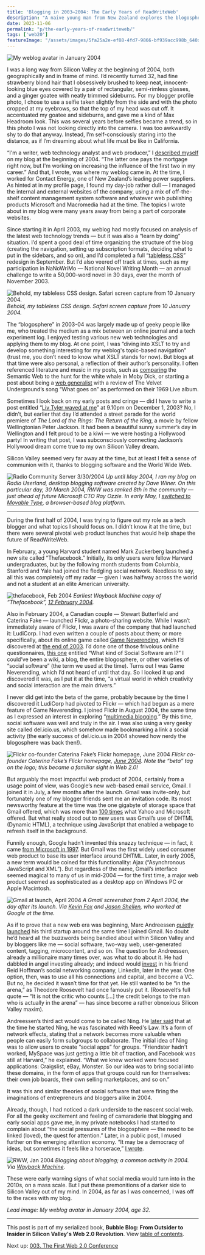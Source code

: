 ```yaml
---
title: 'Blogging in 2003–2004: The Early Years of ReadWriteWeb'
description: "A naive young man from New Zealand explores the blogosphere with a weblog called 'Read/Write Web'."
date: 2023-11-06
permalink: "p/the-early-years-of-readwriteweb/"
tags: ['web20']
featureImage: "/assets/images/5fa25a2e-ef88-4fd7-9866-bf939acc998b_640x480.jpg"
---
```

![My weblog avatar in January 2004](/assets/images/5fa25a2e-ef88-4fd7-9866-bf939acc998b_640x480.jpg "My weblog avatar in January 2004")

I was a long way from Silicon Valley at the beginning of 2004, both geographically and in frame of mind. I’d recently turned 32, had fine strawberry blond hair that I obsessively brushed to keep neat, innocent-looking blue eyes covered by a pair of rectangular, semi-rimless glasses, and a ginger goatee with neatly trimmed sideburns. For my blogger profile photo, I chose to use a selfie taken slightly from the side and with the photo cropped at my eyebrows, so that the top of my head was cut off. It accentuated my goatee and sideburns, and gave me a kind of Max Headroom look. This was several years before selfies became a trend, so in this photo I was not looking directly into the camera. I was too awkwardly shy to do that anyway. Instead, I’m self-consciously staring into the distance, as if I’m dreaming about what life must be like in California.

“I'm a writer, web technology analyst and web producer,” I [described myself](https://web.archive.org/web/20040114183039/http://www.readwriteweb.com/stories/2004/01/08/aboutMe2004.html) on my blog at the beginning of 2004. “The latter one pays the mortgage right now, but I'm working on increasing the influence of the first two in my career.” And that, I wrote, was where my weblog came in. At the time, I worked for Contact Energy, one of New Zealand’s leading power suppliers. As hinted at in my profile page, I found my day-job rather dull — I managed the internal and external websites of the company, using a mix of off-the-shelf content management system software and whatever web publishing products Microsoft and Macromedia had at the time. The topics I wrote about in my blog were many years away from being a part of corporate websites.

Since starting it in April 2003, my weblog had mostly focused on analysis of the latest web technology trends — but it was also a “learn by doing” situation. I’d spent a good deal of time organizing the structure of the blog (creating the navigation, setting up subscription formats, deciding what to put in the sidebars, and so on), and I’d completed a full “[tableless CSS](https://web.archive.org/web/20040111235103/http://www.readwriteweb.com/2003/09/28.html#a123)” redesign in September. But I’d also veered off track at times, such as my participation in NaNoWriMo — National Novel Writing Month — an annual challenge to write a 50,000-word novel in 30 days, over the month of November 2003.

![Behold, my tableless CSS design. Safari screen capture from 10 January 2004.](/assets/images/c74891d5-b3c0-4b36-b5b1-7e2f4b283144_1024x768.jpg "Behold, my tableless CSS design. Safari screen capture from 10 January 2004.")
*Behold, my tableless CSS design. Safari screen capture from 10 January 2004.*

The “blogosphere” in 2003-04 was largely made up of geeky people like me, who treated the medium as a mix between an online journal and a tech experiment log. I enjoyed testing various new web technologies and applying them to my blog. At one point, I was “diving into XSLT to try and develop something interesting for my weblog's topic-based navigation” (trust me, you don’t need to know what XSLT stands for now). But blogs at that time were also personal, a reflection of their author’s personality. I often referenced literature and music in my posts, such as [comparing](https://web.archive.org/web/20031003045413/http://www.readwriteweb.com/2003/08/09.html) the Semantic Web to the hunt for the white whale in Moby Dick, or starting a post about being a [web generalist](https://web.archive.org/web/20030809063128/http://www.readwriteweb.com/2003/06/07.html) with a review of The Velvet Underground’s song “What goes on” as performed on their 1969 Live album.

Sometimes I look back on my early posts and cringe — did I have to write a post entitled “[Liv Tyler waved at me](https://web.archive.org/web/20031227151039/http://www.readwriteweb.com/2003/12/01.html#a161)” at 9.10pm on December 1, 2003? No, I didn’t, but earlier that day I’d attended a street parade for the world premiere of _The Lord of the Rings: The Return of the King_, a movie by fellow Wellingtonian Peter Jackson. It had been a beautiful sunny summer’s day in Wellington and I felt proud to be a kiwi — we were hosting a Hollywood party! In writing that post, I was subconsciously connecting Jackson’s Hollywood dream come true to my own Silicon Valley dream.

Silicon Valley seemed very far away at the time, but at least I felt a sense of communion with it, thanks to blogging software and the World Wide Web.

![Radio Community Server 3/30/2004](/assets/images/972e2e17-f086-4884-80e6-3c3afcf408a7_1024x738.jpg "Radio Community Server 3/30/2004")
*Up until May 2004, I ran my blog on Radio Userland, desktop blogging software created by Dave Winer. On this particular day, 30 March 2004, RWW was ranked 8th in the community — just ahead of future Microsoft CTO Ray Ozzie. In early May, I [switched to Movable Type](https://web.archive.org/web/20040701054525/http://www.readwriteweb.com/archives/001838.php), a browser-based blog platform.*

* * *

During the first half of 2004, I was trying to figure out my role as a tech blogger and what topics I should focus on. I didn’t know it at the time, but there were several pivotal web product launches that would help shape the future of ReadWriteWeb.

In February, a young Harvard student named Mark Zuckerberg launched a new site called “Thefacebook.” Initially, its only users were fellow Harvard undergraduates, but by the following month students from Columbia, Stanford and Yale had joined the fledgling social network. Needless to say, all this was completely off my radar — given I was halfway across the world and not a student at an elite American university.

![thefacebook, Feb 2004](/assets/images/03276131-8174-4846-892c-7f5bcd1db9ac_1424x912.jpg "thefacebook, Feb 2004")
*Earliest Wayback Machine copy of “Thefacebook”, [12 February 2004](https://web.archive.org/web/20040212031928/http://www.thefacebook.com:80/).*

Also in February 2004, a Canadian couple — Stewart Butterfield and Caterina Fake — launched Flickr, a photo-sharing website. While I wasn’t immediately aware of Flickr, I was aware of the company that had launched it: LudiCorp. I had even written a couple of posts about them; or more specifically, about its online game called [Game Neverending](https://web.archive.org/web/20040125055847/http://gameneverending.com/), which I’d discovered at [the end of 2003](https://web.archive.org/web/20040115014800/http://www.readwriteweb.com/2003/12/25.html#a174). I’d done one of those frivolous online questionnaires, [this one](https://web.archive.org/web/20031204213748/http://undergroundlondon.com/social/) entitled “What kind of Social Software am I?” I could’ve been a wiki, a blog, the entire blogosphere, or other varieties of “social software” (the term we used at the time). Turns out I was Game Neverending, which I’d not heard of until that day. So I looked it up and discovered it was, as I put it at the time, “a virtual world in which creativity and social interaction are the main drivers.”

I never did get into the beta of the game, probably because by the time I discovered it LudiCorp had pivoted to Flickr — which had begun as a mere feature of Game Neverending. I joined Flickr in August 2004, the same time as I expressed an interest in exploring “[multimedia blogging](https://web.archive.org/web/20040816140017/http://www.readwriteweb.com/archives/002098.php).” By this time, social software was well and truly in the air. I was also using a very geeky site called del&#46;icio&#46;us, which somehow made bookmarking a link a social activity (the early success of del&#46;icio&#46;us in 2004 showed how nerdy the blogosphere was back then!).

![Flickr co-founder Caterina Fake’s Flickr homepage, June 2004](/assets/images/756168ee-7d51-4bbc-8f68-5559ed903a42_1788x1368.jpg "Flickr co-founder Caterina Fake’s Flickr homepage, June 2004")
*Flickr co-founder Caterina Fake’s Flickr homepage, [June 2004](https://web.archive.org/web/20040624003419/http://www.flickr.com:80/photos/caterina/). Note the “beta” tag on the logo; this became a familiar sight in Web 2.0!*

But arguably the most impactful web product of 2004, certainly from a usage point of view, was Google’s new web-based email service, Gmail. I joined it in July, a few months after the launch. Gmail was invite-only, but fortunately one of my blogger friends sent me an invitation code. Its most newsworthy feature at the time was the one gigabyte of storage space that Gmail offered, which was more than [100 times](https://www.internetnews.com/enterprise/google-testing-free-webmail/) what Yahoo and Microsoft offered. But what really stood out to new users was Gmail’s use of DHTML (Dynamic HTML), a technique using JavaScript that enabled a webpage to refresh itself in the background.

Funnily enough, Google hadn’t invented this snazzy technique — in fact, it came [from Microsoft in 1997](https://webdevelopmenthistory.com/1997-the-year-of-dhtml/). But Gmail was the first widely used consumer web product to base its user interface around DHTML. Later, in early 2005, a new term would be coined for this functionality: Ajax (“Asynchronous JavaScript and XML”). But regardless of the name, Gmail’s interface seemed magical to many of us in mid-2004 — for the first time, a major web product seemed as sophisticated as a desktop app on Windows PC or Apple Macintosh.

![Gmail at launch, April 2004](/assets/images/1fb001cd-752c-418a-ba46-9c717c17dc17_826x769.png "Gmail at launch, April 2004")
*A Gmail screenshot from 2 April 2004, the day after its launch. Via [Kevin Fox](https://web.archive.org/web/20040607065412/http://fury.com/article/1990.php) and [Jason Shellen](https://web.archive.org/web/20040405222707/https://www.shellen.com/), who worked at Google at the time.*

As if to prove that a new web era was beginning, Marc Andreessen [quietly launched](https://web.archive.org/web/20040730051549/http://www.24hourlaundry.com/) his third startup around the same time I joined Gmail. No doubt he’d heard all the buzzwords being bandied about within Silicon Valley and by bloggers like me — social software, two-way web, user-generated content, tagging, microcontent, and so on. The question for Andreessen, already a millionaire many times over, was what to do about it. He had dabbled in angel investing already; and indeed would [invest](https://news.linkedin.com/2004/10/linkedin-secures-10-million-in-series-b-funding-led-by-greylock) in his friend Reid Hoffman’s social networking company, LinkedIn, later in the year. One option, then, was to use all his connections and capital, and become a VC. But no, he decided it wasn’t time for that yet. He still wanted to be “in the arena,” as Theodore Roosevelt had once famously put it. (Roosevelt’s full quote — “It is not the critic who counts \[…\] the credit belongs to the man who is actually in the arena” — has since become a rather obnoxious Silicon Valley maxim).

Andreessen’s third act would come to be called Ning. He [later said](https://www.wired.com/2012/04/ff-andreessen/) that at the time he started Ning, he was fascinated with Reed's Law. It’s a form of network effects, stating that a network becomes more valuable when people can easily form subgroups to collaborate. The initial idea of Ning was to allow users to create “social apps” for groups. “Friendster hadn't worked, MySpace was just getting a little bit of traction, and Facebook was still at Harvard,” he explained. “What we knew worked were focused applications: Craigslist, eBay, Monster. So our idea was to bring social into these domains, in the form of apps that groups could run for themselves: their own job boards, their own selling marketplaces, and so on.”

It was this and similar theories of social software that were firing the imaginations of entrepreneurs and bloggers alike in 2004.

Already, though, I had noticed a dark underside to the nascent social web. For all the geeky excitement and feeling of camaraderie that blogging and early social apps gave me, in my private notebooks I had started to complain about “the social pressures of the blogosphere — the need to be linked (loved), the quest for attention.” Later, in a public post, I mused further on the emerging attention economy. “It may be a democracy of ideas, but sometimes it feels like a horserace,” [I wrote](https://web.archive.org/web/20050210171104/http://www.readwriteweb.com/archives/001795.php).

![RWW, Jan 2004](/assets/images/ae179681-15a1-4533-9413-c9c2e5866d99_1600x1178.png "RWW, Jan 2004")
*Blogging about blogging; a common activity in 2004. Via [Wayback Machine](https://web.archive.org/web/20040813165529/http://www.readwriteweb.com:80/archives/001795.php).*

These were early warning signs of what social media would turn into in the 2010s, on a mass scale. But I put these premonitions of a darker side to Silicon Valley out of my mind. In 2004, as far as I was concerned, I was off to the races with my blog.

*Lead image: My weblog avatar in January 2004, age 32.*

* * *

This post is part of my serialized book, **Bubble Blog: From Outsider to Insider in Silicon Valley's Web 2.0 Revolution**. View [table of contents](/p/roadmap-bubbleblog/).

Next up: [003\. The First Web 2.0 Conference](/p/the-first-web-20-conference-2004)
